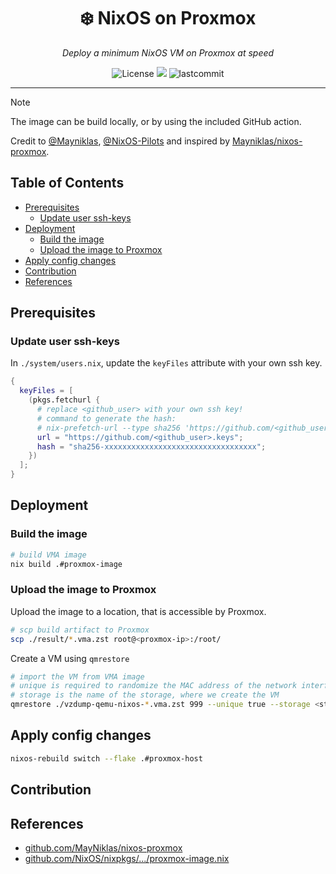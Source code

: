 <h1 align="center">❄️  NixOS on Proxmox</h1>
<p align="center">
    <em>Deploy a minimum NixOS VM on Proxmox at speed</em>
</p>
<p align="center">
  <img src="https://custom-icon-badges.herokuapp.com/github/license/yqlbu/nixos-config?style=flat&logo=law&colorA=24273A&color=blue" alt="License"/>
  <img src="https://img.shields.io/badge/NixOS-25.05-informational.svg?style=flat&logo=nixos&logoColor=CAD3F5&colorA=24273A&colorB=8AADF4">
  <img src="https://custom-icon-badges.herokuapp.com/github/last-commit/yqlbu/nixos-config?style=flat&logo=history&colorA=24273A&colorB=C4EEF2" alt="lastcommit"/>
</p>

---

> [!NOTE]
> The image can be build locally, or by using the included GitHub action.

Credit to [@Mayniklas](https://github.com/Mayniklas), [@NixOS-Pilots](https://github.com/NixOS-Pilots) and inspired by [Mayniklas/nixos-proxmox](https://github.com/Mayniklas/nixos-proxmox).

## Table of Contents

<!-- vim-markdown-toc GFM -->

* [Prerequisites](#prerequisites)
  * [Update user ssh-keys](#update-user-ssh-keys)
* [Deployment](#deployment)
  * [Build the image](#build-the-image)
  * [Upload the image to Proxmox](#upload-the-image-to-proxmox)
* [Apply config changes](#apply-config-changes)
* [Contribution](#contribution)
* [References](#references)

<!-- vim-markdown-toc -->

## Prerequisites

### Update user ssh-keys

In `./system/users.nix`, update the `keyFiles` attribute with your own ssh key.

```nix
{
  keyFiles = [
    (pkgs.fetchurl {
      # replace <github_user> with your own ssh key!
      # command to generate the hash:
      # nix-prefetch-url --type sha256 'https://github.com/<github_user>.gpg' | xargs nix hash to-sri --type sha256
      url = "https://github.com/<github_user>.keys";
      hash = "sha256-xxxxxxxxxxxxxxxxxxxxxxxxxxxxxxxxxx";
    })
  ];
}
```

## Deployment

### Build the image

```bash
# build VMA image
nix build .#proxmox-image
```

### Upload the image to Proxmox

Upload the image to a location, that is accessible by Proxmox.

```bash
# scp build artifact to Proxmox
scp ./result/*.vma.zst root@<proxmox-ip>:/root/
```

Create a VM using `qmrestore`

```bash
# import the VM from VMA image
# unique is required to randomize the MAC address of the network interface
# storage is the name of the storage, where we create the VM
qmrestore ./vzdump-qemu-nixos-*.vma.zst 999 --unique true --storage <storage, e.g. local-lvm>
```

## Apply config changes

```bash
nixos-rebuild switch --flake .#proxmox-host
```

## Contribution

## References

- [github.com/MayNiklas/nixos-proxmox](https://github.com/MayNiklas/nixos-proxmox/)
- [github.com/NixOS/nixpkgs/.../proxmox-image.nix](https://github.com/NixOS/nixpkgs/blob/master/nixos/modules/virtualisation/proxmox-image.nix#L272-L274)
